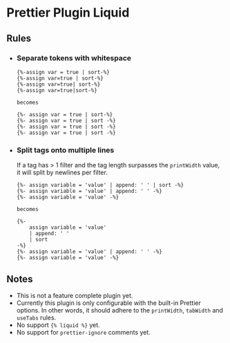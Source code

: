 # Prettier Plugin Liquid

## Rules
* ### Separate tokens with whitespace
    ```liquid
    {%-assign var = true | sort-%}
    {%-assign var=true | sort-%}
    {%-assign var=true| sort-%}
    {%-assign var=true|sort-%}

    becomes

    {%- assign var = true | sort-%}
    {%- assign var = true | sort -%}
    {%- assign var = true | sort -%}
    {%- assign var = true | sort -%}
    ```

* ### Split tags onto multiple lines
    If a tag has > 1 filter and the tag length surpasses the `printWidth` value, it will split by newlines per filter.

    ```liquid
    {%- assign variable = 'value' | append: ' ' | sort -%}
    {%- assign variable = 'value' | append: ' ' -%}
    {%- assign variable = 'value' -%}

    becomes

    {%-
        assign variable = 'value'
        | append: ' '
        | sort
    -%}
    {%- assign variable = 'value' | append: ' ' -%}
    {%- assign variable = 'value' -%}
    ````

## Notes
* This is not a feature complete plugin yet.
* Currently this plugin is only configurable with the built-in Prettier options. In other words, it should adhere to the `printWidth`, `tabWidth` and `useTabs` rules.
* No support `{% liquid %}` yet.
* No support for `prettier-ignore` comments yet.

